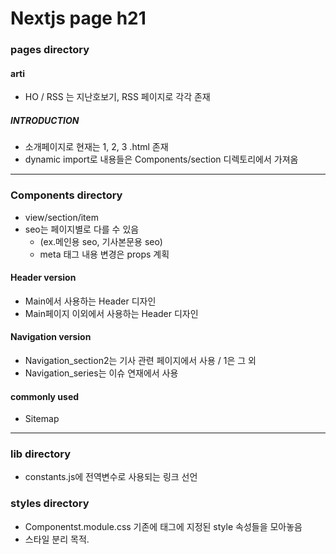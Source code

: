 # Nextjs page h21


### pages directory
#### arti
* HO / RSS 는 지난호보기, RSS 페이지로 각각 존재
##### INTRODUCTION
* 소개페이지로 현재는 1, 2, 3 .html 존재
* dynamic import로 내용들은 Components/section 디렉토리에서 가져옴

---------------------------------------------------------------------------------

### Components directory
* view/section/item
* seo는 페이지별로 다를 수 있음
    * (ex.메인용 seo, 기사본문용 seo)
    * meta 태그 내용 변경은 props 계획
#### Header version
* Main에서 사용하는 Header 디자인
* Main페이지 이외에서 사용하는 Header 디자인

#### Navigation version
* Navigation_section2는 기사 관련 페이지에서 사용 / 1은 그 외
* Navigation_series는 이슈 연재에서 사용

#### commonly used
* Sitemap 

---------------------------------------------------------------------------------

### lib directory
* constants.js에 전역변수로 사용되는 링크 선언

### styles directory
* Componentst.module.css 기존에 태그에 지정된 style 속성들을 모아놓음
* 스타일 분리 목적.
